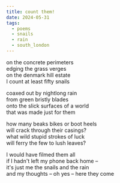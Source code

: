 ```yaml
---
title: count them!
date: 2024-05-31
tags:
  - poems
  - snails
  - rain
  - south_london
---
```

on the concrete perimeters  
edging the grass verges  
on the denmark hill estate  
I count at least fifty snails

coaxed out by nightlong rain  
from green bristly blades  
onto the slick surfaces of a world  
that was made just for them

how many beaks bikes or boot heels  
will crack through their casings?  
what wild stupid strokes of luck  
will ferry the few to lush leaves?

I would have filmed them all  
if I hadn't left my phone back home –⁠  
it's just me the snails and the rain  
and my thoughts –⁠ oh yes –⁠ here they come
